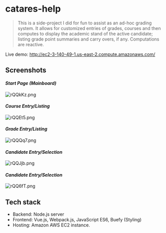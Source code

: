 # catares-help

>This is a side-project I did for fun to assist as an ad-hoc grading system. It allows for customized entries of grades, courses and then computes to display the academic stand of the active candidate; listing grade point summaries and carry overs, if any. Computations are reactive.

Live demo: http://ec2-3-140-49-1.us-east-2.compute.amazonaws.com/

## Screenshots

#### *Start Page (Mainboard)*

![rQQkKz.png](https://i3.lensdump.com/i/rQQkKz.png)

#### *Course Entry/Listing*

![rQQEt5.png](https://i2.lensdump.com/i/rQQEt5.png)

#### *Grade Entry/Listing*

![rQQQq7.png](https://i2.lensdump.com/i/rQQQq7.png)

#### *Candidate Entry/Selection*

![rQQJjb.png](https://i1.lensdump.com/i/rQQJjb.png)

#### *Candidate Entry/Selection*

![rQQ6fT.png](https://i.lensdump.com/i/rQQ6fT.png)

## Tech stack
- Backend: Node.js server
- Frontend: Vue.js, Webpack.js, JavaScript ES6, Buefy (Styling)
- Hosting: Amazon AWS EC2 instance.
